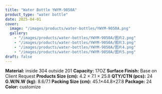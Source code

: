 ```yaml
---
title: "Water Bottle YWYM-9050A"
product_type: "water bottle"
date: 2025-04-01
cover:
  image: "/images/products/water-bottles/YWYM-9050A.png"
  gallery:
    - "/images/products/water-bottles/YWYM-9050A/图片2.png"
    - "/images/products/water-bottles/YWYM-9050A/图片3.png"
    - "/images/products/water-bottles/YWYM-9050A/图片4.png"
    - "/images/products/water-bottles/YWYM-9050A/图片5.png"
draft: false
---
```

**Material:** inside 304 outside 201
**Capacity:** 17OZ
**Surface Finish:** Base on Client Request
**Products Size (cm):** 4.2 × 7.1 × 25.8
**QTY/CTN (pcs):** 24
**G.W/N.W (kg):** 8.6/7.1
**Packing Size (cm):** 45.1×44.8×27.8
**Package:** 24
**Color:** customize
